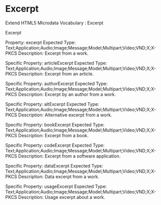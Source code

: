 # Excerpt
Extend HTML5 Microdata Vocabulary : Excerpt

Excerpt

Property: excerpt
Expected Type: Text;Application;Audio;Image;Message;Model;Multipart;Video;VND;X;X-PKCS
Description: Excerpt from a work.

Specific Property: articleExcerpt
Expected Type: Text;Application;Audio;Image;Message;Model;Multipart;Video;VND;X;X-PKCS
Description: Excerpt from an article.

Specific Property: authorExcerpt
Expected Type: Text;Application;Audio;Image;Message;Model;Multipart;Video;VND;X;X-PKCS
Description: Excerpt by an author from a work.

Specific Property: altExcerpt
Expected Type: Text;Application;Audio;Image;Message;Model;Multipart;Video;VND;X;X-PKCS
Description: Alternative excerpt from a work.

Specific Property: bookExcerpt
Expected Type: Text;Application;Audio;Image;Message;Model;Multipart;Video;VND;X;X-PKCS
Description: Excerpt from a book.

Specific Property: codeExcerpt
Expected Type: Text;Application;Audio;Image;Message;Model;Multipart;Video;VND;X;X-PKCS
Description: Excerpt from a software application.

Specific Property: dataExcerpt
Expected Type: Text;Application;Audio;Image;Message;Model;Multipart;Video;VND;X;X-PKCS
Description: Data excerpt from a work.

Specific Property: usageExcerpt
Expected Type: Text;Application;Audio;Image;Message;Model;Multipart;Video;VND;X;X-PKCS
Description: Usage excerpt about a work.

